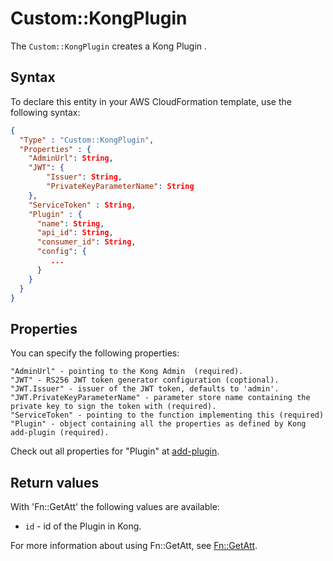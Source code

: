 # Custom::KongPlugin
The `Custom::KongPlugin` creates a Kong Plugin .

## Syntax
To declare this entity in your AWS CloudFormation template, use the following syntax:

```json
{
  "Type" : "Custom::KongPlugin",
  "Properties" : {
    "AdminUrl": String,
    "JWT": {
        "Issuer": String,
        "PrivateKeyParameterName": String
    },
    "ServiceToken" : String,
    "Plugin" : {
      "name": String,
      "api_id": String,
      "consumer_id": String,
      "config": {
         ...
      }
    }
  }
}
```

## Properties
You can specify the following properties:

    "AdminUrl" - pointing to the Kong Admin  (required).
    "JWT" - RS256 JWT token generator configuration (coptional).
    "JWT.Issuer" - issuer of the JWT token, defaults to 'admin'.
    "JWT.PrivateKeyParameterName" - parameter store name containing the private key to sign the token with (required).
    "ServiceToken" - pointing to the function implementing this (required)
    "Plugin" - object containing all the properties as defined by Kong add-plugin (required).

Check out all properties for "Plugin" at [add-plugin](https://getkong.org/docs/0.11.x/admin-api/#add-plugin).

## Return values
With 'Fn::GetAtt' the following values are available:

- `id` - id of the Plugin in Kong.

For more information about using Fn::GetAtt, see [Fn::GetAtt](http://docs.aws.amazon.com/AWSCloudFormation/latest/UserGuide/intrinsic-function-reference-getatt.html).
